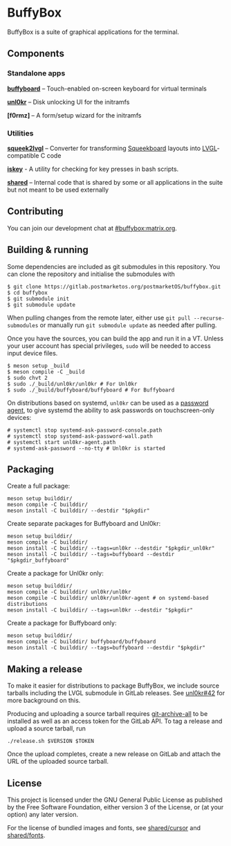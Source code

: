 # BuffyBox

BuffyBox is a suite of graphical applications for the terminal.

## Components

### Standalone apps

**[buffyboard]** – Touch-enabled on-screen keyboard for virtual terminals

**[unl0kr]** – Disk unlocking UI for the initramfs

**[f0rmz]** – A form/setup wizard for the initramfs

### Utilities

**[squeek2lvgl]** – Converter for transforming [Squeekboard] layouts into [LVGL]-compatible C code

**[iskey]** - A utility for checking for key presses in bash scripts.

**[shared]** – Internal code that is shared by some or all applications in the suite but not meant to be used externally 

## Contributing

You can join our development chat at [#buffybox:matrix.org].

## Building & running

Some dependencies are included as git submodules in this repository. You can clone the repository and initialise the submodules with

```
$ git clone https://gitlab.postmarketos.org/postmarketOS/buffybox.git
$ cd buffybox
$ git submodule init
$ git submodule update
```

When pulling changes from the remote later, either use `git pull --recurse-submodules` or manually run `git submodule update` as needed after pulling.

Once you have the sources, you can build the app and run it in a VT. Unless your user account has special privileges, `sudo` will be needed to access input device files.

```
$ meson setup _build
$ meson compile -C _build
$ sudo chvt 2
$ sudo ./_build/unl0kr/unl0kr # For Unl0kr
$ sudo ./_build/buffyboard/buffyboard # For Buffyboard
```

On distributions based on systemd, `unl0kr` can be used as a [password agent](https://systemd.io/PASSWORD_AGENTS/), to give systemd the ability to ask passwords on touchscreen-only devices:

```
# systemctl stop systemd-ask-password-console.path
# systemctl stop systemd-ask-password-wall.path
# systemctl start unl0kr-agent.path
# systemd-ask-password --no-tty # Unl0kr is started
```

## Packaging

Create a full package:
```
meson setup builddir/
meson compile -C builddir/
meson install -C builddir/ --destdir "$pkgdir"
```

Create separate packages for Buffyboard and Unl0kr:
```
meson setup builddir/
meson compile -C builddir/
meson install -C builddir/ --tags=unl0kr --destdir "$pkgdir_unl0kr"
meson install -C builddir/ --tags=buffyboard --destdir "$pkgdir_buffyboard"
```

Create a package for Unl0kr only:
```
meson setup builddir/
meson compile -C builddir/ unl0kr/unl0kr
meson compile -C builddir/ unl0kr/unl0kr-agent # on systemd-based distributions
meson install -C builddir/ --tags=unl0kr --destdir "$pkgdir"
```

Create a package for Buffyboard only:
```
meson setup builddir/
meson compile -C builddir/ buffyboard/buffyboard
meson install -C builddir/ --tags=buffyboard --destdir "$pkgdir"
```

## Making a release

To make it easier for distributions to package BuffyBox, we include source tarballs including the LVGL submodule in GitLab releases. See [unl0kr#42] for more background on this.

Producing and uploading a source tarball requires [git-archive-all] to be installed as well as an access token for the GitLab API. To tag a release and upload a source tarball, run

```
./release.sh $VERSION $TOKEN
```

Once the upload completes, create a new release on GitLab and attach the URL of the uploaded source tarball.

## License

This project is licensed under the GNU General Public License as published by the Free Software Foundation, either version 3 of the License, or (at your option) any later version.

For the license of bundled images and fonts, see [shared/cursor] and [shared/fonts].

[#buffybox:matrix.org]: https://matrix.to/#/#buffybox:matrix.org
[buffyboard]: ./buffyboard
[git-archive-all]: https://github.com/Kentzo/git-archive-all
[LVGL]: https://github.com/lvgl/lvgl
[shared]: ./shared
[squeek2lvgl]: ./squeek2lvgl
[iskey]: ./iskey
[Squeekboard]: https://gitlab.gnome.org/World/Phosh/squeekboard
[shared/cursor]: ./shared/cursor
[shared/fonts]: ./shared/fonts
[unl0kr]: ./unl0kr
[unl0kr#42]: https://gitlab.com/cherrypicker/unl0kr/-/issues/42
